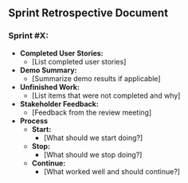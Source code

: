 ## Sprint Retrospective Document

### Sprint #X:
- **Completed User Stories:**
  - [List completed user stories]
- **Demo Summary:**
  - [Summarize demo results if applicable]
- **Unfinished Work:**
  - [List items that were not completed and why]
- **Stakeholder Feedback:**
  - [Feedback from the review meeting]
- **Process**
  - **Start:**
    - [What should we start doing?]
  - **Stop:**
    - [What should we stop doing?]
  - **Continue:**
    - [What worked well and should continue?]
